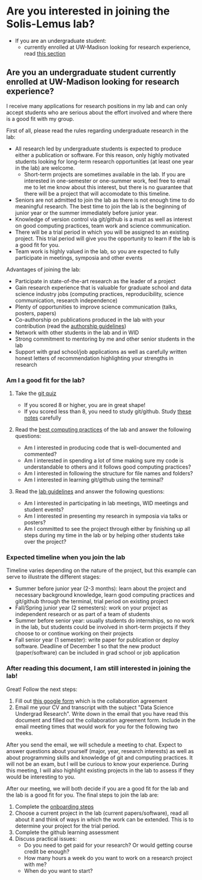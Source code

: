# Are you interested in joining the Solis-Lemus lab?

- If you are an undergraduate student:
    - currently enrolled at UW-Madison looking for research experience, read [this section](#undergrad)

## Are you an undergraduate student currently enrolled at UW-Madison looking for research experience? <a name="undergrad"></a>

I receive many applications for research positions in my lab and can only accept students who are serious about the effort involved and where there is a good fit with my group. 

First of all, please read the rules regarding undergraduate research in the lab:
- All research led by undergraduate students is expected to produce either a publication or software. For this reason, only highly motivated students looking for long-term research opportunities (at least one year in the lab) are welcome.
    - Short-term projects are sometimes available in the lab. If you are interested in one-semester or one-summer work, feel free to email me to let me know about this interest, but there is no guarantee that there will be a project that will accomodate to this timeline.
- Seniors are not admitted to join the lab as there is not enough time to do meaningful research. The best time to join the lab is the beginning of junior year or the summer immediately before junior year.
- Knowledge of version control via git/github is a must as well as interest on good computing practices, team work and science communication.
- There will be a trial period in which you will be assigned to an existing project. This trial period will give you the opportunity to learn if the lab is a good fit for you.
- Team work is highly valued in the lab, so you are expected to fully participate in meetings, symposia and other events

Advantages of joining the lab:
- Participate in state-of-the-art research as the leader of a project
- Gain research experience that is valuable for graduate school and data science industry jobs (computing practices, reproducibility, science communication, research independence)
- Plenty of opportunities to improve science communication (talks, posters, papers)
- Co-authorship on publications produced in the lab with your contribution (read the [authorship guidelines](https://github.com/solislemuslab/lab-dynamics/blob/master/authorship.md))
- Network with other students in the lab and in WID
- Strong commitment to mentoring by me and other senior students in the lab
- Support with grad school/job applications as well as carefully written honest letters of recommendation highlighting your strengths in research

### Am I a good fit for the lab?

1. Take the [git quiz](https://learn.co/lessons/git-github-learn-quiz)
    - If you scored 8 or higher, you are in great shape!
    - If you scored less than 8, you need to study git/github. Study [these notes](https://github.com/crsl4/mindful-programming/blob/master/lecture.md) carefully 

2. Read the [best computing practices](https://github.com/crsl4/mindful-programming/blob/master/lecture.md#1-best-computing-practices) of the lab and answer the following questions:
    - Am I interested in producing code that is well-documented and commented?
    - Am I interested in spending a lot of time making sure my code is understandable to others and it follows good computing practices?
    - Am I interested in following the structure for file names and folders?
    - Am I interested in learning git/github using the terminal?

3. Read the [lab guidelines](https://github.com/solislemuslab/lab-dynamics/blob/master/lab-guidelines.md) and answer the following questions:
    - Am I interested in participating in lab meetings, WID meetings and student events?
    - Am I interested in presenting my research in symposia via talks or posters?
    - Am I committed to see the project through either by finishing up all steps during my time in the lab or by helping other students take over the project?

### Expected timeline when you join the lab

Timeline varies depending on the nature of the project, but this example can serve to illustrate the different stages:
- Summer before junior year (2-3 months): learn about the project and necessary background knowledge, learn good computing practices and git/github through the terminal, trial period on existing project
- Fall/Spring junior year (2 semesters): work on your project as independent research or as part of a team of students
- Summer before senior year: usually students do internships, so no work in the lab, but students could be involved in short-term projects if they choose to or continue working on their projects
- Fall senior year (1 semester): write paper for publication or deploy software. Deadline of December 1 so that the new product (paper/software) can be included in grad school or job application

### After reading this document, I am still interested in joining the lab!

Great! Follow the next steps:

1. Fill out [this google form](https://forms.gle/8B8c1hcMUr5tXZeW7) which is the collaboration agreement
2. Email me your CV and transcript with the subject "Data Science Undergrad Research". Write down in the email that you have read this document and filled out the collaboration agreement form. Include in the email meeting times that would work for you for the following two weeks.

After you send the email, we will schedule a meeting to chat. Expect to answer questions about yourself (major, year, research interests) as well as about programming skills and knowledge of git and computing practices. It will not be an exam, but I will be curious to know your experience. During this meeting, I will also highlight existing projects in the lab to assess if they would be interesting to you.


After our meeting, we will both decide if you are a good fit for the lab and the lab is a good fit for you. The final steps to join the lab are:
1. Complete the [onboarding steps](https://github.com/solislemuslab/lab-dynamics/blob/master/on-off-boarding.md)
2. Choose a current project in the lab (current papers/software), read all about it and think of ways in which the work can be extended. This is to determine your project for the trial period.
3. Complete the github learning assessment
4. Discuss practical issues:
    - Do you need to get paid for your research? Or would getting course credit be enough?
    - How many hours a week do you want to work on a research project with me?
    - When do you want to start?



